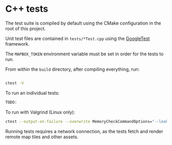 # C++ tests

The test suite is compiled by default using the CMake configuration in the root
of this project.

Unit test files are contained in `tests/*Test.cpp` using the
[GoogleTest](https://google.github.io/googletest/) framework.

The `MAPBOX_TOKEN` environment variable must be set in order for the tests to run.

From within the `build` directory, after compiling everything, run:

```bash

ctest -V
```

To run an individual tests:

```bash
TODO:
```

To run with Valgrind (Linux only):

```bash
ctest --output-on-failure --overwrite MemoryCheckCommandOptions="--leak-check=full --error-exitcode=100" -C Valgrind -T memcheck
```

Running tests requires a network connection, as the tests fetch and render
remote map tiles and other assets.
